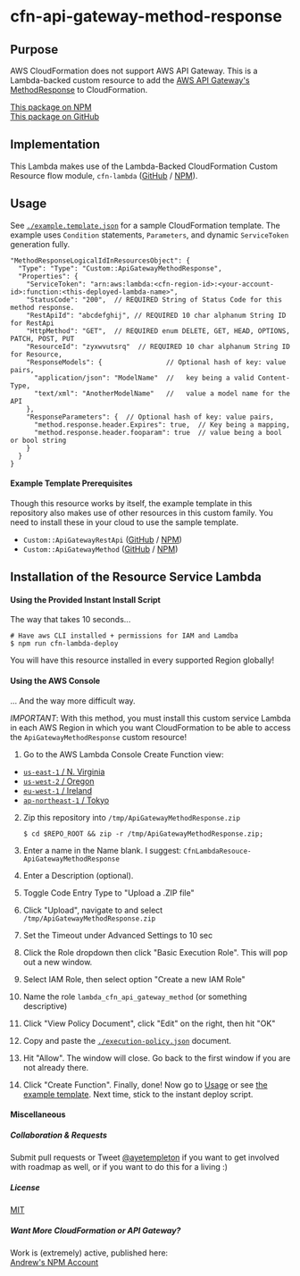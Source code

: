 
# cfn-api-gateway-method-response


## Purpose

AWS CloudFormation does not support AWS API Gateway. This is a Lambda-backed custom resource to add the [AWS API Gateway's MethodResponse](http://docs.aws.amazon.com/apigateway/api-reference/resource/method-response/) to CloudFormation.

[This package on NPM](https://www.npmjs.com/package/cfn-api-gateway-method-response)  
[This package on GitHub](https://www.github.com/andrew-templeton/cfn-api-gateway-method-response)


## Implementation

This Lambda makes use of the Lambda-Backed CloudFormation Custom Resource flow module, `cfn-lambda` ([GitHub](https://github.com/andrew-templeton/cfn-lambda) / [NPM](https://www.npmjs.com/package/cfn-lambda)).


## Usage

  See [`./example.template.json`](./example.template.json) for a sample CloudFormation template. The example uses `Condition` statements, `Parameters`, and dynamic `ServiceToken` generation fully.


    "MethodResponseLogicalIdInResourcesObject": {
      "Type": "Type": "Custom::ApiGatewayMethodResponse",
      "Properties": {
        "ServiceToken": "arn:aws:lambda:<cfn-region-id>:<your-account-id>:function:<this-deployed-lambda-name>",
        "StatusCode": "200",  // REQUIRED String of Status Code for this method response.
        "RestApiId": "abcdefghij", // REQUIRED 10 char alphanum String ID for RestApi 
        "HttpMethod": "GET",  // REQUIRED enum DELETE, GET, HEAD, OPTIONS, PATCH, POST, PUT
        "ResourceId": "zyxwvutsrq"  // REQUIRED 10 char alphanum String ID for Resource,
        "ResponseModels": {                // Optional hash of key: value pairs, 
          "application/json": "ModelName"  //   key being a valid Content-Type,
          "text/xml": "AnotherModelName"   //   value a model name for the API
        },
        "ResponseParameters": {  // Optional hash of key: value pairs,
          "method.response.header.Expires": true,  // Key being a mapping,
          "method.response.header.fooparam": true  // value being a bool or bool string
        }
      }
    }


#### Example Template Prerequisites

Though this resource works by itself, the example template in this repository also makes use of other resources in this custom family. You need to install these in your cloud to use the sample template.

 - `Custom::ApiGatewayRestApi` ([GitHub](https://github.com/andrew-templeton/cfn-api-gateway-restapi) / [NPM](https://www.npmjs.com/package/cfn-api-gateway-restapi))
 - `Custom::ApiGatewayMethod` ([GitHub](https://github.com/andrew-templeton/cfn-api-gateway-method) / [NPM](https://www.npmjs.com/package/cfn-api-gateway-method))


## Installation of the Resource Service Lambda

#### Using the Provided Instant Install Script

The way that takes 10 seconds...
    

    # Have aws CLI installed + permissions for IAM and Lamdba
    $ npm run cfn-lambda-deploy


You will have this resource installed in every supported Region globally!


#### Using the AWS Console

... And the way more difficult way.

*IMPORTANT*: With this method, you must install this custom service Lambda in each AWS Region in which you want CloudFormation to be able to access the `ApiGatewayMethodResponse` custom resource!

1. Go to the AWS Lambda Console Create Function view:
  - [`us-east-1` / N. Virginia](https://console.aws.amazon.com/lambda/home?region=us-east-1#/create?step=2)
  - [`us-west-2` / Oregon](https://console.aws.amazon.com/lambda/home?region=us-west-2#/create?step=2)
  - [`eu-west-1` / Ireland](https://console.aws.amazon.com/lambda/home?region=eu-west-1#/create?step=2)
  - [`ap-northeast-1` / Tokyo](https://console.aws.amazon.com/lambda/home?region=ap-northeast-1#/create?step=2)
2. Zip this repository into `/tmp/ApiGatewayMethodResponse.zip`

    `$ cd $REPO_ROOT && zip -r /tmp/ApiGatewayMethodResponse.zip;`

3. Enter a name in the Name blank. I suggest: `CfnLambdaResouce-ApiGatewayMethodResponse`
4. Enter a Description (optional).
5. Toggle Code Entry Type to "Upload a .ZIP file"
6. Click "Upload", navigate to and select `/tmp/ApiGatewayMethodResponse.zip`
7. Set the Timeout under Advanced Settings to 10 sec
8. Click the Role dropdown then click "Basic Execution Role". This will pop out a new window.
9. Select IAM Role, then select option "Create a new IAM Role"
10. Name the role `lambda_cfn_api_gateway_method` (or something descriptive)
11. Click "View Policy Document", click "Edit" on the right, then hit "OK"
12. Copy and paste the [`./execution-policy.json`](./execution-policy.json) document.
13. Hit "Allow". The window will close. Go back to the first window if you are not already there.
14. Click "Create Function". Finally, done! Now go to [Usage](#usage) or see [the example template](./example.template.json). Next time, stick to the instant deploy script.




#### Miscellaneous

##### Collaboration & Requests

Submit pull requests or Tweet [@ayetempleton](https://twitter.com/ayetempleton) if you want to get involved with roadmap as well, or if you want to do this for a living :)


##### License

[MIT](./License)


##### Want More CloudFormation or API Gateway?

Work is (extremely) active, published here:  
[Andrew's NPM Account](https://www.npmjs.com/~andrew-templeton)
